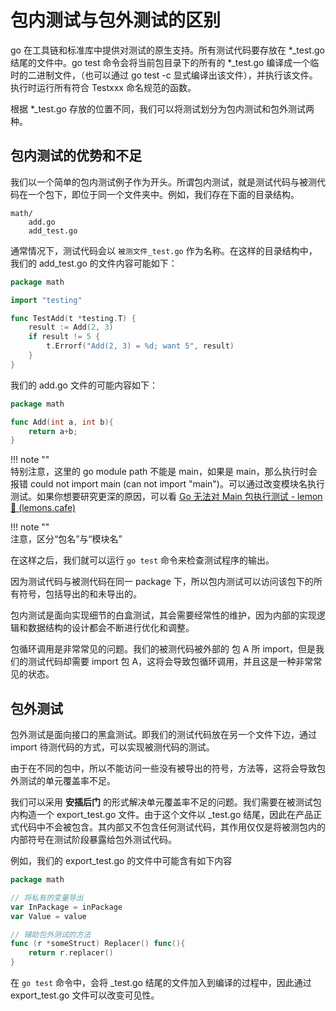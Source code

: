 # 包内测试与包外测试的区别

go 在工具链和标准库中提供对测试的原生支持。所有测试代码要存放在 \*\_test.go 结尾的文件中。go test 命令会将当前包目录下的所有的 \*\_test.go 编译成一个临时的二进制文件，（也可以通过 go test -c 显式编译出该文件），并执行该文件。执行时运行所有符合 Testxxx 命名规范的函数。

根据 \*\_test.go 存放的位置不同，我们可以将测试划分为包内测试和包外测试两种。

## 包内测试的优势和不足

我们以一个简单的包内测试例子作为开头。所谓包内测试，就是测试代码与被测代码在一个包下，即位于同一个文件夹中。例如，我们存在下面的目录结构。

```
math/
    add.go
    add_test.go
```

通常情况下，测试代码会以 `被测文件_test.go` 作为名称。在这样的目录结构中，我们的 add_test.go 的文件内容可能如下：

```go
package math

import "testing"

func TestAdd(t *testing.T) {
    result := Add(2, 3)
    if result != 5 {
        t.Errorf("Add(2, 3) = %d; want 5", result)
    }
}
```

我们的 add.go 文件的可能内容如下：

```go
package math

func Add(int a, int b){
	return a+b;
}
```

!!! note ""  
	特别注意，这里的 go module path 不能是 main，如果是 main，那么执行时会报错 could not import main (can not import "main")。可以通过改变模块名执行测试。如果你想要研究更深的原因，可以看 [Go 无法对 Main 包执行测试 - lemon🍋 (lemons.cafe)](https://note.lemons.cafe/%E6%8B%BE%E8%B4%9D/%E8%AF%AD%E8%A8%80%E7%9B%B8%E5%85%B3/golang/%E5%BD%92%E6%A1%A3/Go%20%E6%97%A0%E6%B3%95%E5%AF%B9%20main%20%E5%8C%85%E6%89%A7%E8%A1%8C%E6%B5%8B%E8%AF%95/)

!!! note ""  
	注意，区分“包名”与“模块名”

在这样之后，我们就可以运行 `go test` 命令来检查测试程序的输出。

因为测试代码与被测代码在同一 package 下，所以包内测试可以访问该包下的所有符号，包括导出的和未导出的。

包内测试是面向实现细节的白盒测试，其会需要经常性的维护，因为内部的实现逻辑和数据结构的设计都会不断进行优化和调整。

包循环调用是非常常见的问题。我们的被测代码被外部的 包 A 所 import，但是我们的测试代码却需要 import 包 A，这将会导致包循环调用，并且这是一种非常常见的状态。

## 包外测试

包外测试是面向接口的黑盒测试。即我们的测试代码放在另一个文件下边，通过 import 待测代码的方式，可以实现被测代码的测试。

由于在不同的包中，所以不能访问一些没有被导出的符号，方法等，这将会导致包外测试的单元覆盖率不足。

我们可以采用 **安插后门** 的形式解决单元覆盖率不足的问题。我们需要在被测试包内构造一个 export_test.go 文件。由于这个文件以 \_test.go 结尾，因此在产品正式代码中不会被包含。其内部又不包含任何测试代码，其作用仅仅是将被测包内的内部符号在测试阶段暴露给包外测试代码。

例如，我们的 export_test.go 的文件中可能含有如下内容

```go
package math

// 将私有的变量导出
var InPackage = inPackage
var Value = value

// 辅助包外测试的方法
func (r *someStruct) Replacer() func(){
	return r.replacer()
}
```

在 `go test` 命令中，会将 \_test.go 结尾的文件加入到编译的过程中，因此通过 export_test.go 文件可以改变可见性。
